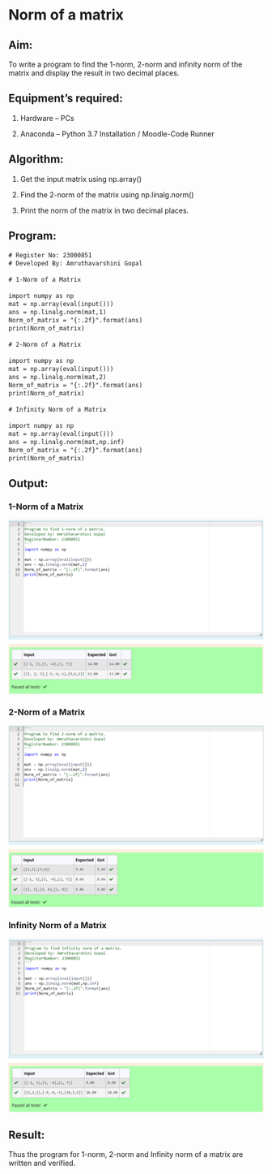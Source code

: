 # Norm of a matrix

## Aim:

To write a program to find the 1-norm, 2-norm and infinity norm of the matrix and display the result in two decimal places.

## Equipment’s required:

1.	Hardware – PCs

2.	Anaconda – Python 3.7 Installation / Moodle-Code Runner

## Algorithm:

1. Get the input matrix using np.array() 

2. Find the 2-norm of the matrix using np.linalg.norm()

3. Print the norm of the matrix in two decimal places.

## Program:

```
# Register No: 23000851
# Developed By: Amruthavarshini Gopal

# 1-Norm of a Matrix

import numpy as np
mat = np.array(eval(input()))
ans = np.linalg.norm(mat,1)
Norm_of_matrix = "{:.2f}".format(ans)
print(Norm_of_matrix)

# 2-Norm of a Matrix

import numpy as np
mat = np.array(eval(input()))
ans = np.linalg.norm(mat,2)
Norm_of_matrix = "{:.2f}".format(ans)
print(Norm_of_matrix)

# Infinity Norm of a Matrix

import numpy as np
mat = np.array(eval(input()))
ans = np.linalg.norm(mat,np.inf)
Norm_of_matrix = "{:.2f}".format(ans)
print(Norm_of_matrix)
```
## Output:

### 1-Norm of a Matrix
![Alt text](norm1.png)

### 2-Norm of a Matrix
![Alt text](<norm 2.png>)

### Infinity Norm of a Matrix
![Alt text](<infinity norm.png>)

## Result:

Thus the program for 1-norm, 2-norm and Infinity norm of a matrix are written and verified.
